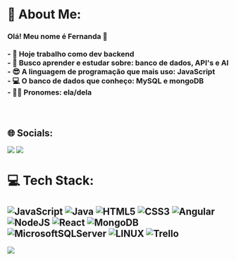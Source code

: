 # 💫 About Me:
### Olá! Meu nome é Fernanda 👋<br><br>- 🔭 Hoje trabalho como dev backend<br>- 🫧 Busco aprender e estudar sobre: banco de dados, API's e AI<br>- 😎 A linguagem de programação que mais uso: JavaScript<br>- 💻 O banco de dados que conheço: MySQL e mongoDB<br>- 🏳️‍🌈 Pronomes: ela/dela <br><br><br>


## 🌐 Socials:
<div> 
  <a href = "mailto:fe.capannacci@gmail.com"><img src="https://img.shields.io/badge/-Gmail-%23333?style=for-the-badge&logo=gmail&logoColor=white" target="_blank"></a>
  <a href="https://www.linkedin.com/in/fernanda-capannacci-405b65142/" target="_blank"><img src="https://img.shields.io/badge/-LinkedIn-%230077B5?style=for-the-badge&logo=linkedin&logoColor=white" target="_blank"></a>   
</div>

# 💻 Tech Stack:
![JavaScript](https://img.shields.io/badge/javascript-%23323330.svg?style=plastic&logo=javascript&logoColor=%23F7DF1E) ![Java](https://img.shields.io/badge/java-%23ED8B00.svg?style=plastic&logo=java&logoColor=white) ![HTML5](https://img.shields.io/badge/html5-%23E34F26.svg?style=plastic&logo=html5&logoColor=white) ![CSS3](https://img.shields.io/badge/css3-%231572B6.svg?style=plastic&logo=css3&logoColor=white) ![Angular](https://img.shields.io/badge/angular-%23DD0031.svg?style=plastic&logo=angular&logoColor=white) ![NodeJS](https://img.shields.io/badge/node.js-6DA55F?style=plastic&logo=node.js&logoColor=white) ![React](https://img.shields.io/badge/react-%2320232a.svg?style=plastic&logo=react&logoColor=%2361DAFB) ![MongoDB](https://img.shields.io/badge/MongoDB-%234ea94b.svg?style=plastic&logo=mongodb&logoColor=white) ![MicrosoftSQLServer](https://img.shields.io/badge/Microsoft%20SQL%20Sever-CC2927?style=plastic&logo=microsoft%20sql%20server&logoColor=white) ![LINUX](https://img.shields.io/badge/Linux-FCC624?style=plastic&logo=linux&logoColor=black) ![Trello](https://img.shields.io/badge/Trello-%23026AA7.svg?style=plastic&logo=Trello&logoColor=white)
---
[![](https://visitcount.itsvg.in/api?id=fcapannacci&icon=0&color=0)](https://visitcount.itsvg.in)

<!-- Proudly created with GPRM ( https://gprm.itsvg.in ) -->
